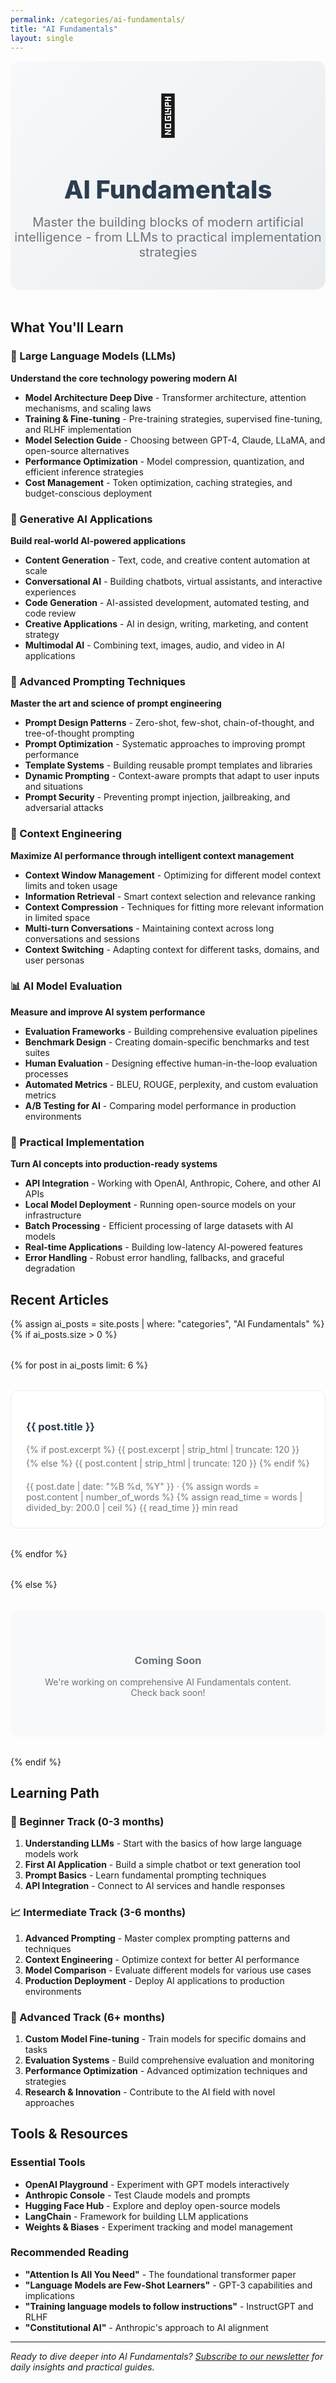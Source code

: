 ```yaml
---
permalink: /categories/ai-fundamentals/
title: "AI Fundamentals"
layout: single
---
```


<div style="text-align: center; padding: 3rem 0; background: linear-gradient(135deg, #f8f9fa 0%, #e9ecef 100%); margin-bottom: 3rem; border-radius: 1rem;">
  <div style="font-size: 4rem; margin-bottom: 1rem;">🧠</div>
  <h1 style="font-size: 2.5rem; font-weight: 800; margin-bottom: 1rem; color: #2c3e50;">AI Fundamentals</h1>
  <p style="font-size: 1.25rem; color: #6c757d; max-width: 600px; margin: 0 auto;">Master the building blocks of modern artificial intelligence - from LLMs to practical implementation strategies</p>
</div>

## What You'll Learn

### 🔬 Large Language Models (LLMs)
**Understand the core technology powering modern AI**
- **Model Architecture Deep Dive** - Transformer architecture, attention mechanisms, and scaling laws
- **Training & Fine-tuning** - Pre-training strategies, supervised fine-tuning, and RLHF implementation  
- **Model Selection Guide** - Choosing between GPT-4, Claude, LLaMA, and open-source alternatives
- **Performance Optimization** - Model compression, quantization, and efficient inference strategies
- **Cost Management** - Token optimization, caching strategies, and budget-conscious deployment

### 💬 Generative AI Applications
**Build real-world AI-powered applications**
- **Content Generation** - Text, code, and creative content automation at scale
- **Conversational AI** - Building chatbots, virtual assistants, and interactive experiences
- **Code Generation** - AI-assisted development, automated testing, and code review
- **Creative Applications** - AI in design, writing, marketing, and content strategy
- **Multimodal AI** - Combining text, images, audio, and video in AI applications

### 🎯 Advanced Prompting Techniques
**Master the art and science of prompt engineering**
- **Prompt Design Patterns** - Zero-shot, few-shot, chain-of-thought, and tree-of-thought prompting
- **Prompt Optimization** - Systematic approaches to improving prompt performance
- **Template Systems** - Building reusable prompt templates and libraries
- **Dynamic Prompting** - Context-aware prompts that adapt to user inputs and situations
- **Prompt Security** - Preventing prompt injection, jailbreaking, and adversarial attacks

### 🧩 Context Engineering
**Maximize AI performance through intelligent context management**
- **Context Window Management** - Optimizing for different model context limits and token usage
- **Information Retrieval** - Smart context selection and relevance ranking
- **Context Compression** - Techniques for fitting more relevant information in limited space  
- **Multi-turn Conversations** - Maintaining context across long conversations and sessions
- **Context Switching** - Adapting context for different tasks, domains, and user personas

### 📊 AI Model Evaluation
**Measure and improve AI system performance**
- **Evaluation Frameworks** - Building comprehensive evaluation pipelines
- **Benchmark Design** - Creating domain-specific benchmarks and test suites
- **Human Evaluation** - Designing effective human-in-the-loop evaluation processes  
- **Automated Metrics** - BLEU, ROUGE, perplexity, and custom evaluation metrics
- **A/B Testing for AI** - Comparing model performance in production environments

### 🔧 Practical Implementation
**Turn AI concepts into production-ready systems**
- **API Integration** - Working with OpenAI, Anthropic, Cohere, and other AI APIs
- **Local Model Deployment** - Running open-source models on your infrastructure
- **Batch Processing** - Efficient processing of large datasets with AI models
- **Real-time Applications** - Building low-latency AI-powered features
- **Error Handling** - Robust error handling, fallbacks, and graceful degradation

## Recent Articles

{% assign ai_posts = site.posts | where: "categories", "AI Fundamentals" %}
{% if ai_posts.size > 0 %}
<div style="display: grid; grid-template-columns: repeat(auto-fit, minmax(300px, 1fr)); gap: 2rem; margin: 2rem 0;">
  {% for post in ai_posts limit: 6 %}
  <article style="background: white; border: 1px solid #e9ecef; border-radius: 0.75rem; padding: 1.5rem; transition: all 0.3s ease;">
    <h3 style="margin-bottom: 1rem;">
      <a href="{{ post.url | relative_url }}" style="color: #2c3e50; text-decoration: none;">{{ post.title }}</a>
    </h3>
    <p style="color: #6c757d; margin-bottom: 1rem; line-height: 1.6;">
      {% if post.excerpt %}
        {{ post.excerpt | strip_html | truncate: 120 }}
      {% else %}
        {{ post.content | strip_html | truncate: 120 }}
      {% endif %}
    </p>
    <div style="font-size: 0.875rem; color: #6c757d;">
      {{ post.date | date: "%B %d, %Y" }} · 
      {% assign words = post.content | number_of_words %}
      {% assign read_time = words | divided_by: 200.0 | ceil %}
      {{ read_time }} min read
    </div>
  </article>
  {% endfor %}
</div>
{% else %}
<div style="text-align: center; padding: 3rem; background: #f8f9fa; border-radius: 0.75rem; margin: 2rem 0;">
  <h3 style="color: #6c757d; margin-bottom: 1rem;">Coming Soon</h3>
  <p style="color: #6c757d;">We're working on comprehensive AI Fundamentals content. Check back soon!</p>
</div>
{% endif %}

## Learning Path

### 🚀 Beginner Track (0-3 months)
1. **Understanding LLMs** - Start with the basics of how large language models work
2. **First AI Application** - Build a simple chatbot or text generation tool  
3. **Prompt Basics** - Learn fundamental prompting techniques
4. **API Integration** - Connect to AI services and handle responses

### 📈 Intermediate Track (3-6 months)
1. **Advanced Prompting** - Master complex prompting patterns and techniques
2. **Context Engineering** - Optimize context for better AI performance
3. **Model Comparison** - Evaluate different models for various use cases
4. **Production Deployment** - Deploy AI applications to production environments

### 🎯 Advanced Track (6+ months)
1. **Custom Model Fine-tuning** - Train models for specific domains and tasks
2. **Evaluation Systems** - Build comprehensive evaluation and monitoring
3. **Performance Optimization** - Advanced optimization techniques and strategies
4. **Research & Innovation** - Contribute to the AI field with novel approaches

## Tools & Resources

### Essential Tools
- **OpenAI Playground** - Experiment with GPT models interactively
- **Anthropic Console** - Test Claude models and prompts  
- **Hugging Face Hub** - Explore and deploy open-source models
- **LangChain** - Framework for building LLM applications
- **Weights & Biases** - Experiment tracking and model management

### Recommended Reading
- **"Attention Is All You Need"** - The foundational transformer paper
- **"Language Models are Few-Shot Learners"** - GPT-3 capabilities and implications
- **"Training language models to follow instructions"** - InstructGPT and RLHF
- **"Constitutional AI"** - Anthropic's approach to AI alignment

---

*Ready to dive deeper into AI Fundamentals? [Subscribe to our newsletter](/newsletter/) for daily insights and practical guides.*